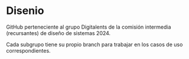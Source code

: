 # Disenio

GitHub perteneciente al grupo Digitalents de la comisión intermedia (recursantes) de diseño de sistemas 2024.

Cada subgrupo tiene su propio branch para trabajar en los casos de uso correspondientes.
